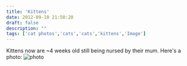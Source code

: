 ```yaml
---
title: 'Kittens'
date: 2012-09-10 21:50:20
draft: false
description: ""
tags: ['cat photos','cats','cats','kittens','Image']
---
```


Kittens now are ~4 weeks old still being nursed by their mum. Here's a photo: ![](/shared/2012/09/photo.jpg "photo")